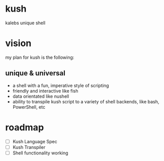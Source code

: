 # kush
kalebs unique shell

# vision

my plan for kush is the following:

## unique & universal
- a shell with a fun, imperative style of scripting
- friendly and interactive like fish
- data orientated like nushell
- ability to transpile kush script to a variety of shell backends, like bash, PowerShell, etc

# roadmap
- [ ] Kush Language Spec
- [ ] Kush Transpiler
- [ ] Shell functionality working